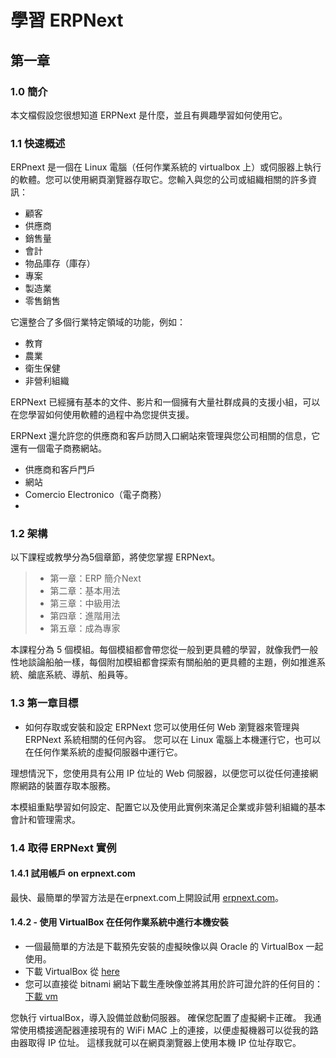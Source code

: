 # 學習 ERPNext

## 第一章

### 1.0 簡介
本文檔假設您很想知道 ERPNext 是什麼，並且有興趣學習如何使用它。

### 1.1 快速概述
ERPnext 是一個在 Linux 電腦（任何作業系統的 virtualbox 上）或伺服器上執行的軟體。您可以使用網頁瀏覽器存取它。您輸入與您的公司或組織相關的許多資訊：

* 顧客
* 供應商
* 銷售量
* 會計
* 物品庫存（庫存）
* 專案
* 製造業
* 零售銷售

它還整合了多個行業特定領域的功能，例如：

* 教育
* 農業
* 衛生保健
* 非營利組織


ERPNext 已經擁有基本的文件、影片和一個擁有大量社群成員的支援小組，可以在您學習如何使用軟體的過程中為您提供支援。

ERPNext 還允許您的供應商和客戶訪問入口網站來管理與您公司相關的信息，它還有一個電子商務網站。

* 供應商和客戶門戶
* 網站
* Comercio Electronico（電子商務）
* 
### 1.2 架構
以下課程或教學分為5個章節，將使您掌握 ERPNext。

> * 第一章：ERP 簡介Next
> * 第二章：基本用法
> * 第三章：中級用法
> * 第四章：進階用法
> * 第五章：成為專家

本課程分為 5 個模組。每個模組都會帶您從一般到更具體的學習，就像我們一般性地談論船舶一樣，每個附加模組都會探索有關船舶的更具體的主題，例如推進系統、艙底系統、導航、船員等。

### 1.3 第一章目標
- 如何存取或安裝和設定 ERPNext 您可以使用任何 Web 瀏覽器來管理與 ERPNext 系統相關的任何內容。
您可以在 Linux 電腦上本機運行它，也可以在任何作業系統的虛擬伺服器中運行它。

理想情況下，您使用具有公用 IP 位址的 Web 伺服器，以便您可以從任何連接網際網路的裝置存取本服務。

本模組重點學習如何設定、配置它以及使用此實例來滿足企業或非營利組織的基本會計和管理需求。

### 1.4 取得 ERPNext 實例

#### 1.4.1 試用帳戶 on  erpnext.com
最快、最簡單的學習方法是在erpnext.com上開設試用 [erpnext.com](https://www.erpnext.com)。

#### 1.4.2 - 使用 VirtualBox 在任何作業系統中進行本機安裝
* 一個最簡單的方法是下載預先安裝的虛擬映像以與 Oracle 的 VirtualBox 一起使用。 
* 下載 VirtualBox 從 [here](https://www.virtualbox.org/)
* 您可以直接從 bitnami 網站下載生產映像並將其用於許可證允許的任何目的：[下載 vm](https://bitnami.com/stack/erpnext/virtual-machine/)

您執行 virtualBox，導入設備並啟動伺服器。 確保您配置了虛擬網卡正確。 我通常使用橋接適配器連接現有的 WiFi
MAC 上的連接，以便虛擬機器可以從我的路由器取得 IP 位址。 這樣我就可以在網頁瀏覽器上使用本機 IP 位址存取它。

